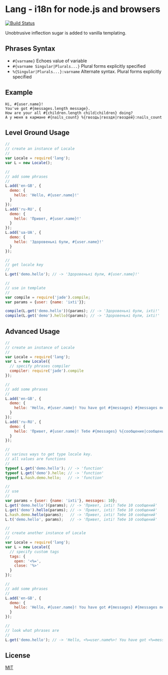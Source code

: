 Lang - i18n for node.js and browsers
====
[![Build Status](https://secure.travis-ci.org/dvv/lang.png)](http://travis-ci.org/dvv/lang)

Unobtrusive inflection sugar is added to vanilla templating.

## Phrases Syntax

-  `#{varname}` Echoes value of variable
-  `#{varname Singular|Plurals...}` Plural forms explicitly specified
-  `%{Singular|Plurals...}:varname` Alternate syntax. Plural forms explicitly specified

Example
----

    Hi, #{user.name}!
    You've got #{messages.length message}.
    How are your all #{children.length child|children} doing?
    А у меня в кармане #{nails_count} %{гвоздь|гвоздя|гвоздей}:nails_count

## Level Ground Usage

```js
//
// create an instance of Locale
//
var Locale = require('lang');
var L = new Locale();

//
// add some phrases
//
L.add('en-GB', {
  demo: {
    hello: 'Hello, #{user.name}!'
  }
});
L.add('ru-RU', {
  demo: {
    hello: 'Привет, #{user.name}!'
  }
});
L.add('ua-UA', {
  demo: {
    hello: 'Здоровенькі були, #{user.name}!'
  }
});

//
// get locale key
//
L.get('demo.hello'); // -> 'Здоровенькі були, #{user.name}!'

//
// use in template
//
var compile = require('jade').compile;
var params = {user: {name: 'ixti'}};

compile(L.get('demo.hello'))(params); // -> 'Здоровенькі були, ixti!'
compile(L.get('demo').hello)(params); // -> 'Здоровенькі були, ixti!'
```

## Advanced Usage

```js
//
// create an instance of Locale
//
var Locale = require('lang');
var L = new Locale({
  // specify phrases compiler
  compiler: require('jade').compile
});

//
// add some phrases
//
L.add('en-GB', {
  demo: {
    hello: 'Hello, #{user.name}! You have got #{messages} #{messages message}'
  }
});
L.add('ru-RU', {
  demo: {
    hello: 'Привет, #{user.name}! Тебе #{messages} %{сообщение|сообщения|сообщений}:messages'
  }
});

//
// various ways to get type locale key.
// all values are functions
//
typeof L.get('demo.hello'); // -> 'function'
typeof L.get('demo').hello; // -> 'function'
typeof L.hash.demo.hello;   // -> 'function'

//
// use
//
var params = {user: {name: 'ixti'}, messages: 10};
L.get('demo.hello')(params); // -> 'Привет, ixti! Тебе 10 сообщений'
L.get('demo').hello(params); // -> 'Привет, ixti! Тебе 10 сообщений'
L.hash.demo.hello(params);   // -> 'Привет, ixti! Тебе 10 сообщений'
L.t('demo.hello', params);   // -> 'Привет, ixti! Тебе 10 сообщений'

//
// create another instance of Locale
//
var Locale = require('lang');
var L = new Locale({
  // specify custom tags
  tags: {
    open: '<%=',
    close: '%>'
  }
});

//
// add some phrases
//
L.add('en-GB', {
  demo: {
    hello: 'Hello, #{user.name}! You have got #{messages} #{messages message|messages}'
  }
});

//
// look what phrases are
//
L.get('demo.hello'); // -> 'Hello, <%=user.name%>! You have got <%=messages%> <%=["message","messages"][(messages===1?0:1)]%>'
```

## License

[MIT](lang/license.txt)
